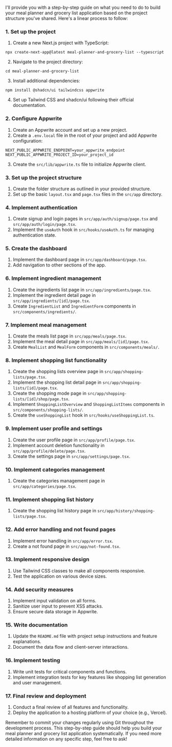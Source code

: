 I'll provide you with a step-by-step guide on what you need to do to build your meal planner and grocery list application based on the project structure you've shared. Here's a linear process to follow:

### 1. Set up the project

1. Create a new Next.js project with TypeScript:

```plaintext
npx create-next-app@latest meal-planner-and-grocery-list --typescript
```


2. Navigate to the project directory:

```plaintext
cd meal-planner-and-grocery-list
```


3. Install additional dependencies:

```plaintext
npm install @shadcn/ui tailwindcss appwrite
```


4. Set up Tailwind CSS and shadcn/ui following their official documentation.


### 2. Configure Appwrite

1. Create an Appwrite account and set up a new project.
2. Create a `.env.local` file in the root of your project and add Appwrite configuration:

```plaintext
NEXT_PUBLIC_APPWRITE_ENDPOINT=your_appwrite_endpoint
NEXT_PUBLIC_APPWRITE_PROJECT_ID=your_project_id
```


3. Create the `src/lib/appwrite.ts` file to initialize Appwrite client.


### 3. Set up the project structure

1. Create the folder structure as outlined in your provided structure.
2. Set up the basic `layout.tsx` and `page.tsx` files in the `src/app` directory.


### 4. Implement authentication

1. Create signup and login pages in `src/app/auth/signup/page.tsx` and `src/app/auth/login/page.tsx`.
2. Implement the `useAuth` hook in `src/hooks/useAuth.ts` for managing authentication state.


### 5. Create the dashboard

1. Implement the dashboard page in `src/app/dashboard/page.tsx`.
2. Add navigation to other sections of the app.


### 6. Implement ingredient management

1. Create the ingredients list page in `src/app/ingredients/page.tsx`.
2. Implement the ingredient detail page in `src/app/ingredients/[id]/page.tsx`.
3. Create `IngredientList` and `IngredientForm` components in `src/components/ingredients/`.


### 7. Implement meal management

1. Create the meals list page in `src/app/meals/page.tsx`.
2. Implement the meal detail page in `src/app/meals/[id]/page.tsx`.
3. Create `MealList` and `MealForm` components in `src/components/meals/`.


### 8. Implement shopping list functionality

1. Create the shopping lists overview page in `src/app/shopping-lists/page.tsx`.
2. Implement the shopping list detail page in `src/app/shopping-lists/[id]/page.tsx`.
3. Create the shopping mode page in `src/app/shopping-lists/[id]/shop/page.tsx`.
4. Implement `ShoppingListOverview` and `ShoppingListItems` components in `src/components/shopping-lists/`.
5. Create the `useShoppingList` hook in `src/hooks/useShoppingList.ts`.


### 9. Implement user profile and settings

1. Create the user profile page in `src/app/profile/page.tsx`.
2. Implement account deletion functionality in `src/app/profile/delete/page.tsx`.
3. Create the settings page in `src/app/settings/page.tsx`.


### 10. Implement categories management

1. Create the categories management page in `src/app/categories/page.tsx`.


### 11. Implement shopping list history

1. Create the shopping list history page in `src/app/history/shopping-lists/page.tsx`.


### 12. Add error handling and not found pages

1. Implement error handling in `src/app/error.tsx`.
2. Create a not found page in `src/app/not-found.tsx`.


### 13. Implement responsive design

1. Use Tailwind CSS classes to make all components responsive.
2. Test the application on various device sizes.


### 14. Add security measures

1. Implement input validation on all forms.
2. Sanitize user input to prevent XSS attacks.
3. Ensure secure data storage in Appwrite.


### 15. Write documentation

1. Update the `README.md` file with project setup instructions and feature explanations.
2. Document the data flow and client-server interactions.


### 16. Implement testing

1. Write unit tests for critical components and functions.
2. Implement integration tests for key features like shopping list generation and user management.


### 17. Final review and deployment

1. Conduct a final review of all features and functionality.
2. Deploy the application to a hosting platform of your choice (e.g., Vercel).


Remember to commit your changes regularly using Git throughout the development process. This step-by-step guide should help you build your meal planner and grocery list application systematically. If you need more detailed information on any specific step, feel free to ask!